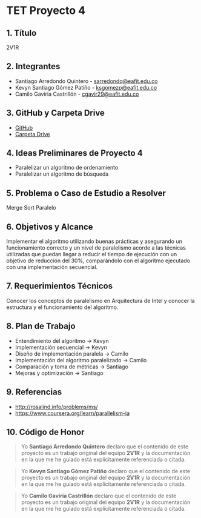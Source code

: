 # TET Proyecto 4

## 1. Título
2V1R

## 2. Integrantes
- Santiago Arredondo Quintero - sarredondq@eafit.edu.co 
- Kevyn Santiago Gómez Patiño - ksgomezp@eafit.edu.co 
- Camilo Gaviria Castrillón - cgavir29@eafit.edu.co 

## 3. GitHub y Carpeta Drive
- [GitHub](https://github.com/cgavir29/TET-Proyecto-4)
- [Carpeta Drive](https://drive.google.com/drive/folders/1piiqewvpliQUFRVZYRBsc58DWFiEK1KA?usp=sharing)

## 4. Ideas Preliminares de Proyecto 4
- Paralelizar un algoritmo de ordenamiento
- Paralelizar un algoritmo de búsqueda

## 5. Problema o Caso de Estudio a Resolver
Merge Sort Paralelo

## 6. Objetivos y Alcance
Implementar el algoritmo utilizando buenas prácticas y asegurando un funcionamiento correcto y un nivel de paralelismo acorde a las técnicas utilizadas que puedan llegar a reducir el tiempo de ejecución con un objetivo de reducción del 30%, comparándolo con el algoritmo ejecutado con una implementación secuencial.

## 7. Requerimientos Técnicos
Conocer los conceptos de paralelismo en Arquitectura de Intel y conocer la estructura y el funcionamiento del algoritmo.

## 8. Plan de Trabajo
- Entendimiento del algoritmo -> Kevyn
- Implementación secuencial -> Kevyn
- Diseño de implementación paralela -> Camilo
- Implementación del algoritmo paralelizado -> Camilo
- Comparación y toma de métricas -> Santiago
- Mejoras y optimización -> Santiago

## 9. Referencias
- http://rosalind.info/problems/ms/
- https://www.coursera.org/learn/parallelism-ia

## 10. Código de Honor
> Yo **Santiago Arredondo Quintero** declaro que el contenido de este proyecto es un trabajo original del equipo **2V1R** y la documentación en la que me he guiado está explícitamente referenciada o citada.

> Yo **Kevyn Santiago Gómez Patiño** declaro que el contenido de este proyecto es un trabajo original del equipo **2V1R** y la documentación en la que me he guiado está explícitamente referenciada o citada.

> Yo **Camilo Gaviria Castrillón** declaro que el contenido de este proyecto es un trabajo original del equipo **2V1R** y la documentación en la que me he guiado está explícitamente referenciada o citada.

